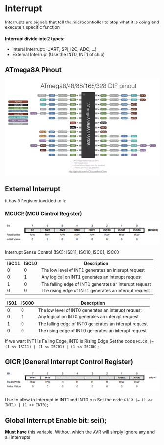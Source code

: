 # Interrupt

Interrupts are signals that tell the microcontroller to stop what it is doing and execute a specific function

#### Interrupt divide into 2 types:
- Interal Interrupt: (UART, SPI, I2C, ADC, …) 
- External Interrupt (Use the INT0, INT1 of chip)

## ATmega8A Pinout

![](doc/image.png)

## External Interrupt
It has 3 Register involded to it:
### MCUCR (MCU Control Register)

![](doc/image-1.png)

Interrupt Sense Control (ISC): ISC11, ISC10, ISC01, ISC00

|ISC11|ISC10| Description|
|-----|-----|------------|
|0    |0    | The low level of INT1 generates an interupt request|
|0    |1    | Any logical on INT1 generates an interupt request|
|1    |0    | The falling edge of INT1 generates an interupt request|
|0    |0    | The rising edge of INT1 generates an interupt request|

|IS01|ISC00| Description|
|-----|-----|------------|
|0    |0    | The low level of INT0 generates an interupt request|
|0    |1    | Any logical on INT0 generates an interupt request|
|1    |0    | The falling edge of INT0 generates an interupt request|
|0    |0    | The rising edge of INT0 generates an interupt request|

If we want INT1 is Falling Edge, INT0 is Rising Edge
Set the code `MCUCR |= (1 << ISC11) | (1 << ISC01) | (1 << ISC00);`
## GICR (General Interrupt Control Register)

![](doc/image-2.png)

Use to allow to Interrupt in INT1 and INT0 run
Set the code `GICR |= (1 << INT1) | (1 << INT0);`

## Global Interrupt Enable bit: sei();
**Must have** this variable. Without which the AVR will simply ignore any and all interrupts


